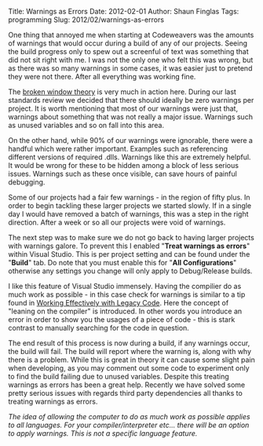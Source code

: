Title: Warnings as Errors
Date: 2012-02-01
Author: Shaun Finglas
Tags: programming
Slug: 2012/02/warnings-as-errors

One thing that annoyed me when starting at Codeweavers was the amounts
of warnings that would occur during a build of any of our projects.
Seeing the build progress only to spew out a screenful of text was
something that did not sit right with me. I was not the only one who
felt this was wrong, but as there was so many warnings in some cases, it
was easier just to pretend they were not there. After all everything was
working fine.

The [broken window
theory](http://www.codinghorror.com/blog/2005/06/the-broken-window-theory.html)
is very much in action here. During our last standards review we decided
that there should ideally be zero warnings per project. It is worth
mentioning that most of our warnings were just that, warnings about
something that was not really a major issue. Warnings such as unused
variables and so on fall into this area.

On the other hand, while 90% of our warnings were ignorable, there were
a handful which were rather important. Examples such as referencing
different versions of required .dlls. Warnings like this are extremely
helpful. It would be wrong for these to be hidden among a block of less
serious issues. Warnings such as these once visible, can save hours of
painful debugging.

Some of our projects had a fair few warnings - in the region of fifty
plus. In order to begin tackling these larger projects we started
slowly. If in a single day I would have removed a batch of warnings,
this was a step in the right direction. After a week or so all our
projects were void of warnings.

The next step was to make sure we do not go back to having larger
projects with warnings galore. To prevent this I enabled "**Treat
warnings as errors**" within Visual Studio. This is per project setting
and can be found under the "**Build**" tab. Do note that you must enable
this for "**All Configurations**" otherwise any settings you change will
only apply to Debug/Release builds.

I like this feature of Visual Studio immensely. Having the compilier do
as much work as possible - in this case check for warnings is similar to
a tip found in [Working Effectively with Legacy
Code](http://www.amazon.co.uk/Working-Effectively-Legacy-Code-ebook/dp/B0017DQ8KU/ref=sr_1_3?ie=UTF8&qid=1329313155&sr=8-3).
Here the concept of "leaning on the compiler" is introduced. In other
words you introduce an error in order to show you the usages of a piece
of code - this is stark contrast to manually searching for the code in
question.

The end result of this process is now during a build, if any warnings
occur, the build will fail. The build will report where the warning is,
along with why there is a problem. While this is great in theory it can
cause some slight pain when developing, as you may comment out some code
to experiment only to find the build failing due to unused variables.
Despite this treating warnings as errors has been a great help. Recently
we have solved some pretty serious issues with regards third party
dependencies all thanks to treating warnings as errors.

*The idea of allowing the computer to do as much work as possible
applies to all languages. For your compiler/interpreter etc... there
will be an option to apply warnings. This is not a specific language
feature.*
